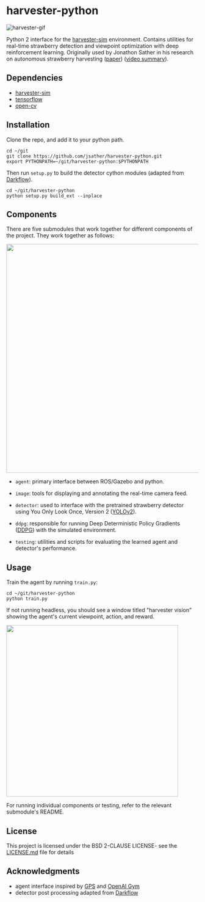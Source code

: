 # harvester-python
![harvester-gif](https://imgur.com/0dghLur.gif)

Python 2 interface for the [harvester-sim](https://github.com/jsather/harvester-sim) environment. Contains utilities for real-time strawberry detection and viewpoint optimization with deep reinforcement learning. Originally used by Jonathon Sather in his research on autonomous strawberry harvesting ([paper](https://arxiv.org/abs/1903.02074)) ([video summary](https://youtu.be/C6hrCVv2B-o)).


## Dependencies
* [harvester-sim](https://github.com/jsather/harvester-sim)
* [tensorflow](https://www.tensorflow.org/)
* [open-cv](https://pypi.org/project/opencv-python/)

## Installation
Clone the repo, and add it to your python path.
```
cd ~/git
git clone https://github.com/jsather/harvester-python.git
export PYTHONPATH=~/git/harvester-python:$PYTHONPATH
```

Then run `setup.py` to build the detector cython modules (adapted from [Darkflow](https://github.com/thtrieu/darkflow)).
```
cd ~/git/harvester-python
python setup.py build_ext --inplace
```

## Components
There are five submodules that work together for different components of the project. They work together as follows:

<img src="https://imgur.com/s62ti61.jpg" width="600">


* `agent`: primary interface between ROS/Gazebo and python. 

* `image`: tools for displaying and annotating the real-time camera feed.

* `detector`: used to interface with the pretrained strawberry detector using You Only Look Once, Version 2 ([YOLOv2](https://arxiv.org/abs/1612.08242)).

* `ddpg`: responsible for running Deep Deterministic Policy Gradients ([DDPG](https://arxiv.org/abs/1509.02971)) with the simulated environment. 

* `testing`: utilities and scripts for evaluating the learned agent and detector's performance.

## Usage
Train the agent by running `train.py`:
```
cd ~/git/harvester-python
python train.py
```

If not running headless, you should see a window titled "harvester vision" showing the agent's current viewpoint, action, and reward.

<img src="https://imgur.com/8AkRTUm.jpg" width="450">

For running individual components or testing, refer to the relevant submodule's README. 

## License
This project is licensed under the BSD 2-CLAUSE LICENSE- see the [LICENSE.md](LICENSE.md) file for details

## Acknowledgments
* agent interface inspired by [GPS](http://rll.berkeley.edu/gps/) and [OpenAI Gym](https://gym.openai.com/)
* detector post processing adapted from [Darkflow](https://github.com/thtrieu/darkflow)  

